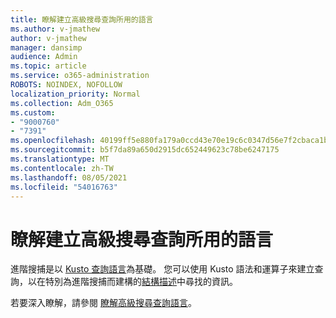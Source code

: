 ```yaml
---
title: 瞭解建立高級搜尋查詢所用的語言
ms.author: v-jmathew
author: v-jmathew
manager: dansimp
audience: Admin
ms.topic: article
ms.service: o365-administration
ROBOTS: NOINDEX, NOFOLLOW
localization_priority: Normal
ms.collection: Adm_O365
ms.custom:
- "9000760"
- "7391"
ms.openlocfilehash: 40199ff5e880fa179a0ccd43e70e19c6c0347d56e7f2cbaca1b739dae2aede3d
ms.sourcegitcommit: b5f7da89a650d2915dc652449623c78be6247175
ms.translationtype: MT
ms.contentlocale: zh-TW
ms.lasthandoff: 08/05/2021
ms.locfileid: "54016763"
---
```

# <a name="learn-the-language-for-creating-advanced-hunting-queries"></a>瞭解建立高級搜尋查詢所用的語言

進階搜捕是以 [Kusto 查詢語言](https://go.microsoft.com/fwlink/?linkid=2144620)為基礎。 您可以使用 Kusto 語法和運算子來建立查詢，以在特別為進階搜捕而建構的[結構描述](https://go.microsoft.com/fwlink/?linkid=2144621)中尋找的資訊。

若要深入瞭解，請參閱 [瞭解高級搜尋查詢語言](https://go.microsoft.com/fwlink/?linkid=2144518)。
